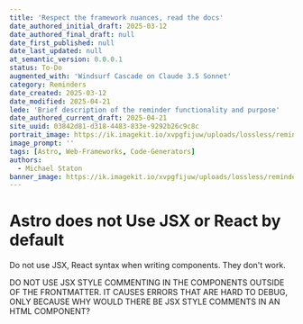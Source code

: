 ```yaml
---
title: 'Respect the framework nuances, read the docs'
date_authored_initial_draft: 2025-03-12
date_authored_final_draft: null
date_first_published: null
date_last_updated: null
at_semantic_version: 0.0.0.1
status: To-Do
augmented_with: 'Windsurf Cascade on Claude 3.5 Sonnet'
category: Reminders
date_created: 2025-03-12
date_modified: 2025-04-21
lede: 'Brief description of the reminder functionality and purpose'
date_authored_current_draft: 2025-04-21
site_uuid: 03842d81-d318-4483-833e-9292b26c9c8c
portrait_image: https://ik.imagekit.io/xvpgfijuw/uploads/lossless/reminders/2025-05-05_portrait_image_Astro-Specifc-Nuances_037b7475-5fe6-4be2-8585-0c2f8f09711c_EywmY5ozr.webp
image_prompt: ''
tags: [Astro, Web-Frameworks, Code-Generators]
authors: 
  - Michael Staton
banner_image: https://ik.imagekit.io/xvpgfijuw/uploads/lossless/reminders/2025-05-05_banner_image_Astro-Specifc-Nuances_45431b20-c669-4f25-ae39-925d80aa2f0b_CZZHD_Rfz.webp
---
```


# Astro does not Use JSX or React by default

Do not use JSX, React syntax when writing components.  They don't work.  

DO NOT USE JSX STYLE COMMENTING IN THE COMPONENTS OUTSIDE OF THE FRONTMATTER. IT CAUSES ERRORS THAT ARE HARD TO DEBUG, ONLY BECAUSE WHY WOULD THERE BE JSX STYLE COMMENTS IN AN HTML COMPONENT?
